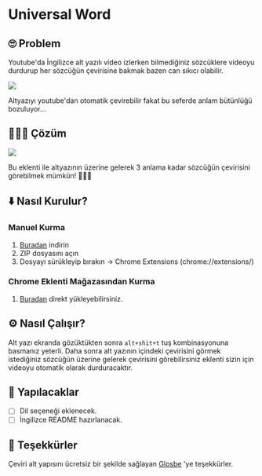 # Universal Word

## 🙄 Problem 
  Youtube'da İngilizce alt yazılı video izlerken bilmediğiniz sözcüklere videoyu durdurup her sözcüğün çevirisine bakmak bazen can sıkıcı olabilir.

  ![](https://thumbs.gfycat.com/AgedZanyDartfrog-size_restricted.gif)

  Altyazıyı youtube'dan otomatik çevirebilir fakat bu seferde anlam bütünlüğü bozuluyor...


## 🎊🎉🎈 Çözüm

  ![](https://thumbs.gfycat.com/NippyBlackandwhiteElkhound-size_restricted.gif)
  
  Bu eklenti ile altyazının üzerine gelerek 3 anlama kadar sözcüğün çevirisini görebilmek mümkün! 🎊🎉🎈

## ⬇️ Nasıl Kurulur?

  ### Manuel Kurma
  1. [Buradan](https://github.com/yasinguzel/universal-word/releases/download/v1.1.0/universal-wordv1.1.0.zip) indirin
  2. ZIP dosyasını açın
  3. Dosyayı sürükleyip bırakın -> Chrome Extensions (chrome://extensions/)

  ### Chrome Eklenti Mağazasından Kurma
  1. [Buradan](https://chrome.google.com/webstore/detail/universal-word/gpdfbmcmghechfppnckabnhojmogdifl?hl=en) direkt yükleyebilirsiniz.

## ⚙️ Nasıl Çalışır? 

  Alt yazı ekranda gözüktükten sonra `alt+shit+t` tuş kombinasyonuna basmanız yeterli. Daha sonra alt yazının içindeki çevirisini görmek istediğiniz sözcüğün üzerine gelerek çevirisini görebilirsiniz eklenti sizin için videoyu otomatik olarak durduracaktır.

## 📝 Yapılacaklar

- [ ] Dil seçeneği eklenecek.
- [ ] İngilizce README hazırlanacak.

## 👏 Teşekkürler
Çeviri alt yapısını ücretsiz bir şekilde sağlayan [Glosbe](https://glosbe.com/) 'ye teşekkürler.
